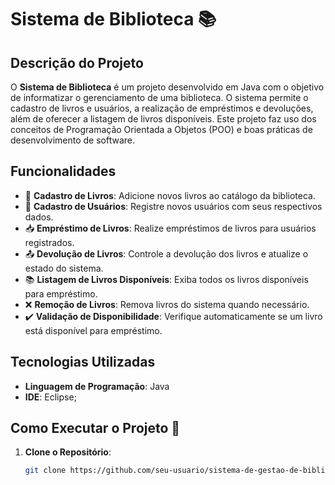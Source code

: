 # Sistema de Biblioteca 📚

## Descrição do Projeto
O **Sistema de Biblioteca** é um projeto desenvolvido em Java com o objetivo de informatizar o gerenciamento de uma biblioteca. O sistema permite o cadastro de livros e usuários, a realização de empréstimos e devoluções, além de oferecer a listagem de livros disponíveis. Este projeto faz uso dos conceitos de Programação Orientada a Objetos (POO) e boas práticas de desenvolvimento de software.

## Funcionalidades
- 📖 **Cadastro de Livros**: Adicione novos livros ao catálogo da biblioteca.
- 👤 **Cadastro de Usuários**: Registre novos usuários com seus respectivos dados.
- 📥 **Empréstimo de Livros**: Realize empréstimos de livros para usuários registrados.
- 📤 **Devolução de Livros**: Controle a devolução dos livros e atualize o estado do sistema.
- 📚 **Listagem de Livros Disponíveis**: Exiba todos os livros disponíveis para empréstimo.
- ❌ **Remoção de Livros**: Remova livros do sistema quando necessário.
- ✔️ **Validação de Disponibilidade**: Verifique automaticamente se um livro está disponível para empréstimo.

## Tecnologias Utilizadas
- **Linguagem de Programação**: Java
- **IDE**: Eclipse;

## Como Executar o Projeto 🚀

1. **Clone o Repositório**:
   ```bash
   git clone https://github.com/seu-usuario/sistema-de-gestao-de-biblioteca.git
